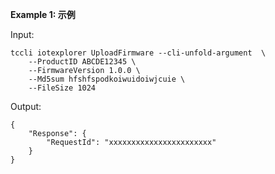 **Example 1: 示例**



Input: 

```
tccli iotexplorer UploadFirmware --cli-unfold-argument  \
    --ProductID ABCDE12345 \
    --FirmwareVersion 1.0.0 \
    --Md5sum hfshfspodkoiwuidoiwjcuie \
    --FileSize 1024
```

Output: 
```
{
    "Response": {
        "RequestId": "xxxxxxxxxxxxxxxxxxxxxxx"
    }
}
```

